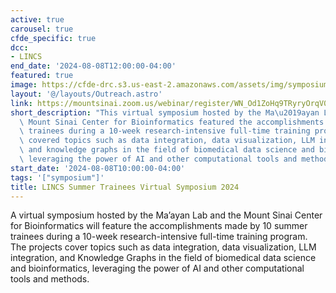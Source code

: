 ```yaml
---
active: true
carousel: true
cfde_specific: true
dcc:
- LINCS
end_date: '2024-08-08T12:00:00-04:00'
featured: true
image: https://cfde-drc.s3.us-east-2.amazonaws.com/assets/img/symposium-banner2024.png
layout: '@/layouts/Outreach.astro'
link: https://mountsinai.zoom.us/webinar/register/WN_Od1ZoHq9TRyryOrqV0dsOw
short_description: "This virtual symposium hosted by the Ma\u2019ayan Lab and the\
  \ Mount Sinai Center for Bioinformatics featured the accomplishments of 10 summer\
  \ trainees during a 10-week research-intensive full-time training program. The projects\
  \ covered topics such as data integration, data visualization, LLM integration,\
  \ and knowledge graphs in the field of biomedical data science and bioinformatics,\
  \ leveraging the power of AI and other computational tools and methods."
start_date: '2024-08-08T10:00:00-04:00'
tags: '["symposium"]'
title: LINCS Summer Trainees Virtual Symposium 2024
---
```

A virtual symposium hosted by the Ma’ayan Lab and the Mount Sinai Center for Bioinformatics will feature the accomplishments made by 10 summer trainees during a 10-week research-intensive full-time training program. The projects cover topics such as data integration, data visualization, LLM integration, and Knowledge Graphs in the field of biomedical data science and bioinformatics, leveraging the power of AI and other computational tools and methods.